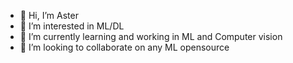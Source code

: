 - 👋 Hi, I’m Aster
- 👀 I’m interested in ML/DL
- 🌱 I’m currently learning and working in ML and Computer vision
- 💞️ I’m looking to collaborate on any ML opensource

<!---
godheeran/godheeran is a ✨ special ✨ repository because its `README.md` (this file) appears on your GitHub profile.
You can click the Preview link to take a look at your changes.
--->
